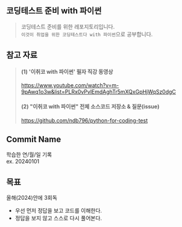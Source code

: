 ## 코딩테스트 준비 with 파이썬
> 코딩테스트 준비를 위한 레포지토리입니다.<br/>
> `이것이 취업을 위한 코딩테스트다 with 파이썬`으로 공부합니다.

## 참고 자료
> #### (1) '이취코 with 파이썬' 필자 직강 동영상
> https://www.youtube.com/watch?v=m-9pAwq1o3w&list=PLRx0vPvlEmdAghTr5mXQxGpHjWqSz0dgC
> #### (2) "이취코 with 파이썬" 전체 소스코드 저장소 & 질문(issue)
> https://github.com/ndb796/python-for-coding-test


## Commit Name
학습한 연/월/일 기록 <br/>
ex. 20240101

## 목표
올해(2024)안에 3회독
- 우선 먼저 정답을 보고 코드를 이해한다.
- 정답을 보지 않고 스스로 다시 풀어본다.
